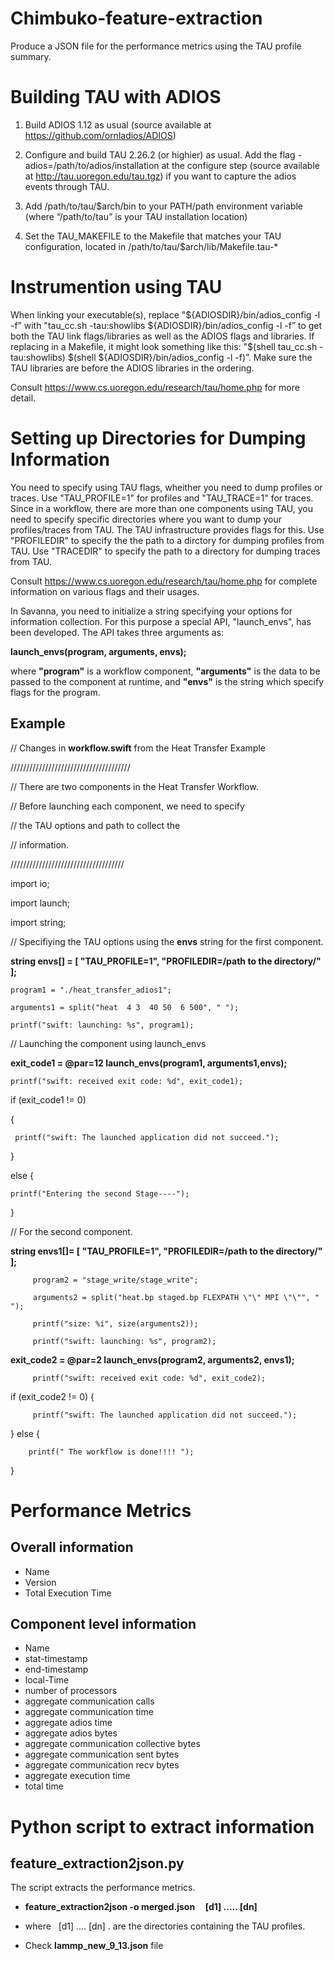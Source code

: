# Chimbuko-feature-extraction
Produce a JSON file for the performance metrics using the TAU profile summary.

# Building TAU with ADIOS

1.	Build ADIOS 1.12 as usual  (source available at https://github.com/ornladios/ADIOS)

2.	 Configure and build TAU 2.26.2 (or highier) as usual. Add the flag -adios=/path/to/adios/installation at the configure step (source available at http://tau.uoregon.edu/tau.tgz) if you want to capture the adios events through TAU.

3.	 Add /path/to/tau/$arch/bin to your PATH/path environment variable  (where “/path/to/tau” is your TAU installation location)

4.	 Set the TAU_MAKEFILE to the Makefile that matches your TAU configuration, located in /path/to/tau/$arch/lib/Makefile.tau-*

# Instrumention using TAU
When linking your executable(s), replace "${ADIOSDIR}/bin/adios_config -l -f” with "tau_cc.sh -tau:showlibs ${ADIOSDIR}/bin/adios_config -l -f” to get both the TAU link flags/libraries as well as the ADIOS flags and libraries.  If replacing in a Makefile, it might look something like this: "$(shell tau_cc.sh -tau:showlibs) $(shell ${ADIOSDIR}/bin/adios_config -l -f)”.  Make sure the TAU libraries are before the ADIOS libraries in the ordering.

Consult https://www.cs.uoregon.edu/research/tau/home.php for more detail. 


# Setting up Directories for Dumping Information
You need to specify using TAU flags, wheither you need to dump profiles or traces. Use "TAU_PROFILE=1" for profiles and "TAU_TRACE=1" for traces. Since in a workflow, there are more than one components using TAU, you need to specify specific directories where you want to dump your profiles/traces from TAU. The TAU infrastructure provides flags for this. Use "PROFILEDIR" to specify the the path to a dirctory for dumping profiles from TAU. Use "TRACEDIR" to specify the path to a directory for  dumping traces from TAU.

Consult https://www.cs.uoregon.edu/research/tau/home.php for complete information on various flags and their usages.

In Savanna, you need to initialize a string specifying your options for information collection. For this purpose a special API, "launch_envs", has been developed. The API takes three arguments as:

**launch_envs(program, arguments, envs);**

where **"program"** is a workflow component, **"arguments"** is the data to be passed to the component at runtime, and **"envs"** is the string which specify flags for the program.

## Example
// Changes in **workflow.swift** from the Heat Transfer Example

//////////////////////////////////////

// There are two components in the Heat Transfer Workflow.

// Before launching each component, we need to specify

// the TAU options and path to collect the 

// information.

////////////////////////////////////

import io;

import launch;

import string;


// Specifiying the TAU options using the **envs** string for the first component.

**string envs[] = [ "TAU_PROFILE=1", "PROFILEDIR=/path to the directory/" ];**


    program1 = "./heat_transfer_adios1";

    arguments1 = split("heat  4 3  40 50  6 500", " ");

    printf("swift: launching: %s", program1);

// Launching the component using launch_envs

**exit_code1 = @par=12 launch_envs(program1, arguments1,envs);**

    printf("swift: received exit code: %d", exit_code1);

if (exit_code1 != 0)

{

     printf("swift: The launched application did not succeed.");
  
}

else
{

    printf("Entering the second Stage----");
    
}

// For the second component.

**string envs1[]= [ "TAU_PROFILE=1", "PROFILEDIR=/path to the directory/" ];**

         program2 = "stage_write/stage_write";

         arguments2 = split("heat.bp staged.bp FLEXPATH \"\" MPI \"\"", " ");

         printf("size: %i", size(arguments2));

         printf("swift: launching: %s", program2);

**exit_code2 = @par=2 launch_envs(program2, arguments2, envs1);**

         printf("swift: received exit code: %d", exit_code2);

if (exit_code2 != 0)
{

         printf("swift: The launched application did not succeed.");
  
}
else
{

        printf(" The workflow is done!!!! ");
        
}




# Performance Metrics
## Overall information
- Name 
- Version
- Total Execution Time
## Component level information
- Name
- stat-timestamp
- end-timestamp
- local-Time
- number of processors
- aggregate communication calls
- aggregate communication time
- aggregate adios time
- aggregate adios bytes
- aggregate communication collective bytes
- aggregate communication sent bytes
- aggregate communication recv bytes
- aggregate execution time
- total time


# Python script to extract information
## feature_extraction2json.py

The script extracts the performance metrics.

- **feature_extraction2json  -o    merged.json     [d1] ..... [dn]**

- where   [d1] .... [dn] .  are the directories containing the TAU profiles.

- Check **lammp_new_9_13.json** file 
